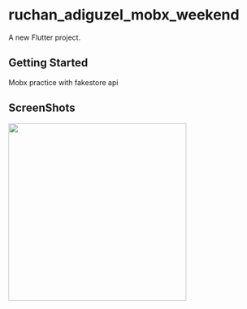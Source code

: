 # ruchan_adiguzel_mobx_weekend

A new Flutter project.

## Getting Started

Mobx practice with fakestore api

## ScreenShots

<img src ="https://user-images.githubusercontent.com/44341663/157976258-5758d548-c35e-47f0-a609-a2ba9c40e81f.png" width=350>
